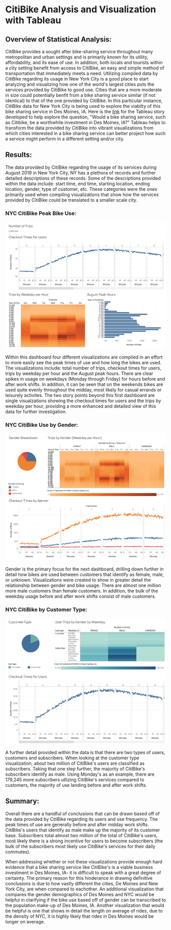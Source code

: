 # CitiBike Analysis and Visualization with Tableau
## Overview of Statistical Analysis:
CitiBike provides a sought after bike-sharing service throughout many metropolitan and urban settings and is primarily known for its utility, affordability, and its ease of use.  In addition, both locals and tourists within a city setting benefit from access to CitiBike, an easy and simple method of transportation that immediately meets a need.  Utilizing compiled data by CitiBike regarding its usage in New York City is a good place to start analyzing and visualizing how one of the world's largest cities puts the services provided by CitiBike to good use.  Cities that are a more moderate in size could potentially benfit from a bike sharing service similar (if not identical) to that of the one provided by CitiBike.  In this particular instance, CitiBike data for New York City is being used to explore the viabilty of this bike sharing service in Des Moines, IA.  Here is the [link](https://public.tableau.com/profile/matt.martin3017#!/vizhome/Module15NYCAug_2019CitibikePerformance/NYCCitibikeAug_2019?publish=yes)  for the Tableau story developed to help explore the question, "Would a bike sharing service, such as Citibike, be a worthwhile investment in Des Moines, IA?"  Tableau helps to transform the data provided by CitiBike into vibrant visualizations from which cities interested in a bike sharing service can better project how such a service might perform in a different setting and/or city.      
## Results:
The data provided by CitiBike regarding the usage of its services during August 2019 in New York City, NY has a plethora of records and further detailed descriptions of these records.  Some of the descriptions provided within the data include: start time, end time, starting location, ending location, gender, type of customer, etc. These categories were the ones primarily used when compiling visualizations that show how the services provided by CitiBike could be translated to a smaller scale city.


### NYC CitiBike Peak Bike Use:

![NYC CitiBike Peak Bike Use](https://github.com/matthewdouglasmartin/bikesharing/blob/main/Resources/NYC%20CitiBike%20Peak%20Bike%20Use.png)

Within this dashboard four different visualizations are compiled in an effort to more easily see the peak times of use and how long the bikes are used.  The visualizations include: total number of trips, checkout times for users, trips by weekday per hour and the August peak hours.  There are clear spikes in usage on weekdays (Monday through Friday) for hours before and after work shifts.  In addition, it can be seen that on the weekends bikes are used quite evenly throughout the midday, most likely for casual errands or leisurely activites.  The two story points beyond this first dashboard are single visualzations showing the checkout times for users and the trips by weekday per hour, providing a more enhanced and detailed view of this data for further investigation.    

### NYC CitiBike Use by Gender:

![NYC CitiBike Use by Gender](https://github.com/matthewdouglasmartin/bikesharing/blob/main/Resources/NYC%20CitiBike%20Bike%20Use%20by%20Gender.png)

Gender is the primary focus for the next dashboard, drilling down further in detail how bikes are used between customers that identify as  female, male, or unknown.  Visualizations were created to show in greater detail the relationship between gender and bike usage.  There are almost one million more male customers than female customers.  In addition, the bulk of the weekday usage before and after work shifts consist of male customers.  

### NYC CitiBike by Customer Type:

![NYC CitiBike by Customer Type](https://github.com/matthewdouglasmartin/bikesharing/blob/main/Resources/NYC%20CitiBike%20by%20Customer%20Type.png)

A further detail provided within the data is that there are two types of users, customers and subscribers.   When looking at the customer type visualization, about two million of CitiBike's users are classified as subscribers.  Taking that one step further, the majority of CitiBike's subscribers identify as male.  Using Monday's as an example, there are 179,245 more subscribers utlizing CitiBike's services compared to customers, the majority of use landing before and after work shifts.       

## Summary:

Overall there are a handful of conclusions that can be drawn based off of the data provided by CitiBike regarding its users and use frequency.  The peak times of use are generally before and after midday work shifts.  CitiBike's users that identify as male make up the majority of its customer base.  Subscribers total almost two million of the total of CitiBike's users, most likely there is a strong incentive for users to become subscribers (the bulk of the subscribers most likely use CitiBike's services for their daily commutes).  

When addressing whether or not these visualizations provide enough hard evidence that a bike sharing service like CitiBike's is a viable business investment in Des Moines, IA- it is difficult to speak with a great degree of certainty.  The primary reason for this hinderance in drawing definitive conclusions is due to how vastly different the cities, De Moines and New York City, are when compared to eachother.  An additional visualization that compares the gender demographics of Des Moines and NYC would be helpful in clarifying if the bike use based off of gender can be transcribed to the population make-up of Des Moines, IA.  Another visualization that would be helpful is one that shows in detail the length on average of rides, due to the density of NYC, it is highly likely that rides in Des Moines would be longer on average.  